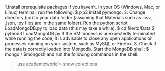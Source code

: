 1.Install prerequisite packages if you haven’t.
In your OS (Windows, Mac, or Linux) terminal, run the following:
$ pip3 install pymongo.
2. Change directory (cd) to your data folder (assuming that Materials such as .csv, .json, .py files are in the same folder).
Run the python script LoadMongoDB.py to load data (this may take a while).
$ cd file/to/Data
$ python3 LoadMongoDB.py
If the VM process is unexpectedly terminated while running the code, it is advisable to close any open applications or processes running on your system, such as MySQL or Firefox.
3. Check if the data is correctly loaded into Mongodb. Start the MongoDB shell:
$ mongo / $mongosh
and run the following commands in the shell.
> use academicworld > show collections
